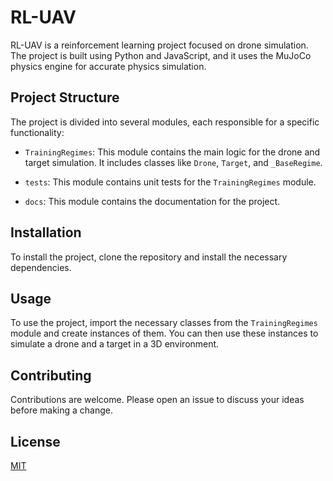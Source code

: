 # RL-UAV

RL-UAV is a reinforcement learning project focused on drone simulation. The project is built using Python and JavaScript, and it uses the MuJoCo physics engine for accurate physics simulation.

## Project Structure

The project is divided into several modules, each responsible for a specific functionality:

- `TrainingRegimes`: This module contains the main logic for the drone and target simulation. It includes classes like `Drone`, `Target`, and `_BaseRegime`.

- `tests`: This module contains unit tests for the `TrainingRegimes` module.

- `docs`: This module contains the documentation for the project.

## Installation

To install the project, clone the repository and install the necessary dependencies.

## Usage

To use the project, import the necessary classes from the `TrainingRegimes` module and create instances of them. You can then use these instances to simulate a drone and a target in a 3D environment.

## Contributing

Contributions are welcome. Please open an issue to discuss your ideas before making a change.

## License

[MIT](https://choosealicense.com/licenses/mit/)